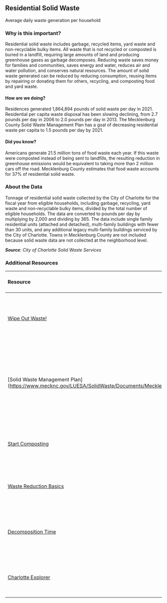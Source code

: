 ## Residential Solid Waste
Average daily waste generation per household

### Why is this important?
Residential solid waste includes garbage, recycled items, yard waste and non-recyclable bulky items. All waste that is not recycled or composted is buried in a landfill, requiring large amounts of land and producing greenhouse gases as garbage decomposes. Reducing waste saves money for families and communities, saves energy and water, reduces air and water pollution, and conserves natural resources. The amount of solid waste generated can be reduced by reducing consumption, reusing items by repairing or donating them for others, recycling, and composting food and yard waste.

#### How are we doing?
Residences generated 1,864,894 pounds of solid waste per day in 2021. Residential per capita waste disposal has been slowing declining, from 2.7 pounds per day in 2006 to 2.0 pounds per day in 2013. The Mecklenburg County Solid Waste Management Plan has a goal of decreasing residential waste per capita to 1.5 pounds per day by 2021.

#### Did you know?
Americans generate 21.5 million tons of food waste each year. If this waste were composted instead of being sent to landfills, the resulting reduction in greenhouse emissions would be equivalent to taking more than 2 million cars off the road. Mecklenburg County estimates that food waste accounts for 37% of residential solid waste.



### About the Data
Tonnage of residential solid waste collected by the City of Charlotte for the fiscal year from eligible households, including garbage, recycling, yard waste and non-recyclable bulky items, divided by the total number of eligible households. The data are converted to pounds per day by multiplying by 2,000 and dividing by 365. The data include single family residential units (attached and detached), multi-family buildings with fewer than 30 units, and any additional legacy multi-family buildings serviced by the City of Charlotte. Towns in Mecklenburg County are not included because solid waste data are not collected at the neighborhood level.

_**Source**: City of Charlotte Solid Waste Services_

### Additional Resources
| Resource | Learn More and Take Action |
|:--- | :--- |
|[Wipe Out Waste!](https://www.mecknc.gov/LUESA/SolidWaste/Wipe-Out-Waste/Pages/wipe-out-waste.aspx) | Mecklenburg County's Solid Waste programs and services to help us all Wipe Out Waste.
|[Solid Waste Management Plan](https://www.mecknc.gov/LUESA/SolidWaste/Documents/Mecklenburg%20County%20Solid%20Waste%20Mgt%20Plan.01.04.11.pdf| Mecklenburg County's plan to ensure proper disposal and management of solid waste and meet waste reduction goals.
|[Start Composting](https://www.mecknc.gov/LUESA/SolidWaste/Disposal-Recycling/Pages/Compost-Mulch-Info-Prices.aspx) | See Mecklenburg County's guide to start composting at home.
|[Waste Reduction Basics](http://www2.epa.gov/recycle) | Start here to learn about what you can do to reduce waste.
|[Decomposition Time](http://storage.neic.org/event/docs/1129/how_long_does_it_take_garbage_to_decompose.pdf) |See how long it takes for everyday materials to decompose in a landfill (**PDF Download**).
|[Charlotte Explorer](https://explore.charlottenc.gov/)| Learn about Charlotte, its operations, and its changing landscape.
